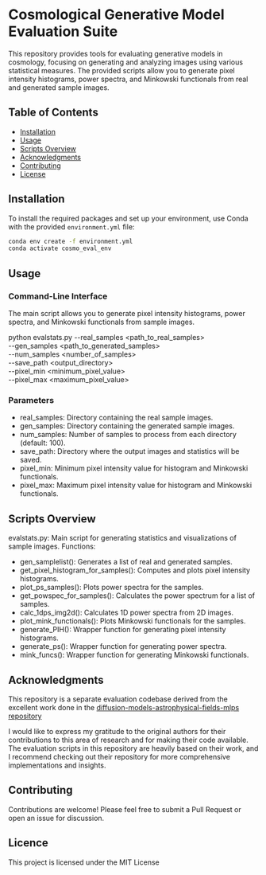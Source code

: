 # Cosmological Generative Model Evaluation Suite

This repository provides tools for evaluating generative models in cosmology, focusing on generating and analyzing images using various statistical measures. The provided scripts allow you to generate pixel intensity histograms, power spectra, and Minkowski functionals from real and generated sample images.

## Table of Contents

- [Installation](#installation)
- [Usage](#usage)
- [Scripts Overview](#scripts-overview)
- [Acknowledgments](#acknowledgments)
- [Contributing](#contributing)
- [License](#license)

## Installation

To install the required packages and set up your environment, use Conda with the provided `environment.yml` file:

```bash
conda env create -f environment.yml
conda activate cosmo_eval_env
```

## Usage
### Command-Line Interface
The main script allows you to generate pixel intensity histograms, power spectra, and Minkowski functionals from sample images.

python evalstats.py --real_samples <path_to_real_samples> \
                    --gen_samples <path_to_generated_samples> \
                    --num_samples <number_of_samples> \
                    --save_path <output_directory> \
                    --pixel_min <minimum_pixel_value> \
                    --pixel_max <maximum_pixel_value>


### Parameters
- real_samples: Directory containing the real sample images.
- gen_samples: Directory containing the generated sample images.
- num_samples: Number of samples to process from each directory (default: 100).
- save_path: Directory where the output images and statistics will be saved.
- pixel_min: Minimum pixel intensity value for histogram and Minkowski functionals.
- pixel_max: Maximum pixel intensity value for histogram and Minkowski functionals.

## Scripts Overview
evalstats.py: Main script for generating statistics and visualizations of sample images.
Functions:
- gen_samplelist(): Generates a list of real and generated samples.
- get_pixel_histogram_for_samples(): Computes and plots pixel intensity histograms.
- plot_ps_samples(): Plots power spectra for the samples.
- get_powspec_for_samples(): Calculates the power spectrum for a list of samples.
- calc_1dps_img2d(): Calculates 1D power spectra from 2D images.
- plot_mink_functionals(): Plots Minkowski functionals for the samples.
- generate_PIH(): Wrapper function for generating pixel intensity histograms.
- generate_ps(): Wrapper function for generating power spectra.
- mink_funcs(): Wrapper function for generating Minkowski functionals.


## Acknowledgments
This repository is a separate evaluation codebase derived from the excellent work done in the [diffusion-models-astrophysical-fields-mlps repository](https://github.com/nmudur/diffusion-models-astrophysical-fields-mlps)

I would like to express my gratitude to the original authors for their contributions to this area of research and for making their code available. The evaluation scripts in this repository are heavily based on their work, and I recommend checking out their repository for more comprehensive implementations and insights.

## Contributing
Contributions are welcome! Please feel free to submit a Pull Request or open an issue for discussion.

## Licence
This project is licensed under the MIT License 

